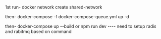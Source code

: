 1st run-
docker network create shared-network

then-
docker-compose -f docker-compose-queue.yml up -d

then- 
docker-compose up --build or npm run dev ---- need to setup radis and rabitmq  based on command
